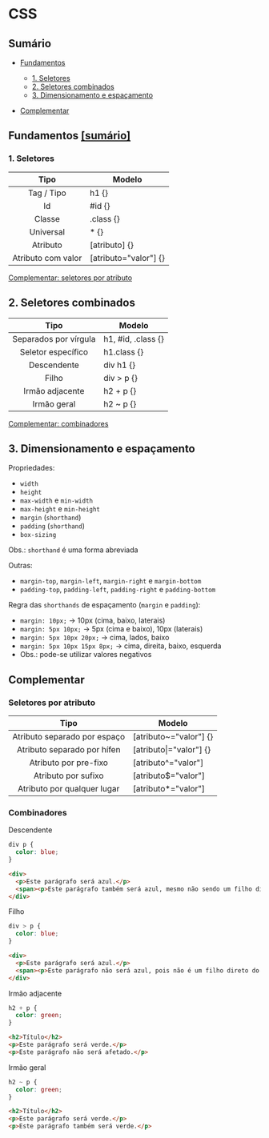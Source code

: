 # CSS

## <a id="sumario">Sumário</a>

- [Fundamentos](#fundamentos)
  - [1. Seletores](#seletores)
  - [2. Seletores combinados](#seletores-combinados)
  - [3. Dimensionamento e espaçamento](#dimensionamento-e-espacamento)

- [Complementar](#complementar)

## <a id="fundamentos">Fundamentos</a> [[sumário]](#sumario)

### <a id="seletores">1. Seletores</a>

Tipo | Modelo
:-: | ---
Tag / Tipo | h1 {} 
Id | #id {} 
Classe | .class {} 
Universal | * {} 
Atributo | [atributo] {} 
Atributo com valor | [atributo="valor"] {} 

[Complementar: seletores por atributo](#seletores-por-atributo)

## <a id="seletores-combinados">2. Seletores combinados</a>

Tipo | Modelo
:---: | ---
Separados por vírgula | h1, #id, .class {} 
Seletor específico | h1.class {} 
Descendente | div h1 {} 
Filho | div > p {} 
Irmão adjacente | h2 + p {} 
Irmão geral | h2 ~ p {} 

[Complementar: combinadores](#combinadores)

## <a id="dimensionamento-e-espacamento">3. Dimensionamento e espaçamento</a>

Propriedades:

- `width`
- `height`
- `max-width` e `min-width`
- `max-height` e `min-height`
- `margin` (`shorthand`)
- `padding` (`shorthand`)
- `box-sizing`

Obs.: `shorthand` é uma forma abreviada

Outras:

- `margin-top`, `margin-left`, `margin-right` e `margin-bottom`
- `padding-top`, `padding-left`, `padding-right` e `padding-bottom`

Regra das `shorthands` de espaçamento (`margin` e `padding`):

- `margin: 10px;` -> 10px (cima, baixo, laterais)
- `margin: 5px 10px;` -> 5px (cima e baixo), 10px (laterais)
- `margin: 5px 10px 20px;` -> cima, lados, baixo
- `margin: 5px 10px 15px 8px;` -> cima, direita, baixo, esquerda
- Obs.: pode-se utilizar valores negativos







## <a id="complementar">Complementar</a>

### <a id="seletores-por-atributo">Seletores por atributo</a>

Tipo | Modelo
:---: | ---
Atributo separado por espaço | [atributo~="valor"] {} 
Atributo separado por hífen | [atributo\|="valor"] {} 
Atributo por pre-fixo | [atributo^="valor"] 
Atributo por sufixo | [atributo$="valor"] 
Atributo por qualquer lugar | [atributo*="valor"] 

### <a id="combinadores">Combinadores</a>

Descendente

```css
div p {
  color: blue;
}
```

```html
<div>
  <p>Este parágrafo será azul.</p>
  <span><p>Este parágrafo também será azul, mesmo não sendo um filho direto do div.</p></span>
</div>
```

Filho

```css
div > p {
  color: blue;
}
```

```html
<div>
  <p>Este parágrafo será azul.</p>
  <span><p>Este parágrafo não será azul, pois não é um filho direto do div.</p></span>
</div>
```

Irmão adjacente

```css
h2 + p {
  color: green;
}
```

```html
<h2>Título</h2>
<p>Este parágrafo será verde.</p>
<p>Este parágrafo não será afetado.</p>
```

Irmão geral

```css
h2 ~ p {
  color: green;
}
```

```html
<h2>Título</h2>
<p>Este parágrafo será verde.</p>
<p>Este parágrafo também será verde.</p>
```



